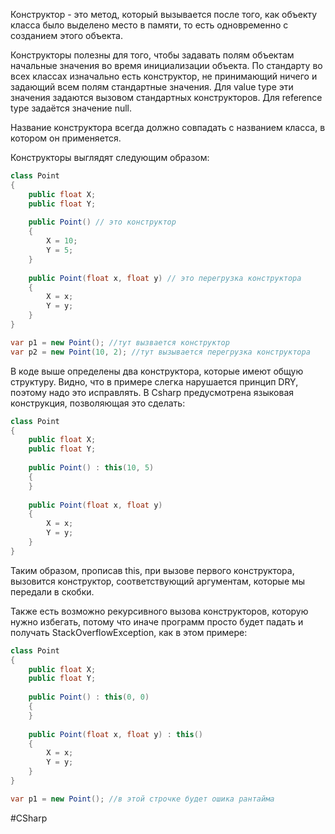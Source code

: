 Конструктор - это метод, который вызывается после того, как объекту класса было выделено место в памяти, то есть одновременно с созданием этого объекта.

Конструкторы полезны для того, чтобы задавать полям объектам начальные значения во время инициализации объекта. По стандарту во всех классах изначально есть конструктор, не принимающий ничего и задающий всем полям стандартные значения. Для value type эти значения задаются вызовом стандартных конструкторов. Для reference type задаётся значение null.

Название конструктора всегда должно совпадать с названием класса, в котором он применяется.

Конструкторы выглядят следующим образом:
```cs
class Point
{
	public float X;
	public float Y;
	
	public Point() // это конструктор
	{
		X = 10;
		Y = 5;
	}
	
	public Point(float x, float y) // это перегрузка конструктора
	{
		X = x;
		Y = y;
	}
}

var p1 = new Point(); //тут вызвается конструктор
var p2 = new Point(10, 2); //тут вызывается перегрузка конструктора
```

В коде выше определены два конструктора, которые имеют общую структуру. Видно, что в примере слегка нарушается принцип DRY, поэтому надо это исправлять. В Csharp предусмотрена языковая конструкция, позволяющая это сделать:
```cs
class Point
{
	public float X;
	public float Y;
	
	public Point() : this(10, 5)
	{
	}
	
	public Point(float x, float y)
	{
		X = x;
		Y = y;
	}
}
```

Таким образом, прописав this, при вызове первого конструктора, вызовится конструктор, соответствующий аргументам, которые мы передали в скобки.

Также есть возможно рекурсивного вызова конструкторов, которую нужно избегать, потому что иначе программ просто будет падать и получать StackOverflowException, как в этом примере:
```cs
class Point
{
	public float X;
	public float Y;
	
	public Point() : this(0, 0)
	{
	}
	
	public Point(float x, float y) : this()
	{
		X = x;
		Y = y;
	}
}

var p1 = new Point(); //в этой строчке будет ошика рантайма
```
#CSharp 